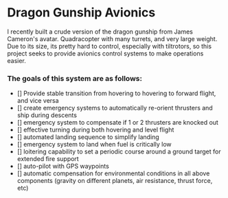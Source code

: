 # Dragon Gunship Avionics
I recently built a crude version of the dragon gunship from James Cameron's avatar. Quadracopter with many turrets, and very large weight. Due to its size, its pretty hard to control, especially with tiltrotors, so this project seeks to provide avionics control systems to make operations easier.

### The goals of this system are as follows:
* [] Provide stable transition from hovering to hovering to forward flight, and vice versa
* [] create emergency systems to automatically re-orient thrusters and ship during descents
* [] emergency system to compensate if 1 or 2 thrusters are knocked out
* [] effective turning during both hovering and level flight
* [] automated landing sequence to simplify landing
* [] emergency system to land when fuel is critically low
* [] loitering capability to set a periodic course around a ground target for extended fire support
* [] auto-pilot with GPS waypoints
* [] automatic compensation for environmental conditions in all above components (gravity on different planets, air resistance, thrust force, etc)